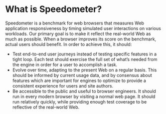 # What is Speedometer?

Speedometer is a benchmark for web browsers that measures Web application responsiveness by timing simulated user interactions on various workloads. Our primary goal is to make it reflect the real-world Web as much as possible. When a browser improves its score on the benchmark, actual users should benefit. In order to achieve this, it should:

* Test end-to-end user journeys instead of testing specific features in a tight loop. Each  test should exercise the full set of what’s needed from the engine in order for a user to accomplish a task.
* Evolve over time, adapting to the present Web on a regular basis. This should be informed by current usage data, and by consensus about features which are important for engines to optimize to provide a consistent experience for users and site authors.
* Be accessible to the public and useful to browser engineers. It should run in every modern browser by visiting a normal web page. It should run relatively quickly, while providing enough test coverage to be reflective of the real-world Web. 
